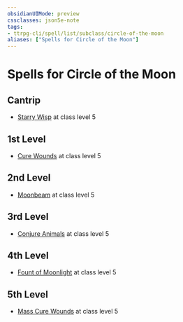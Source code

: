 ```yaml
---
obsidianUIMode: preview
cssclasses: json5e-note
tags:
- ttrpg-cli/spell/list/subclass/circle-of-the-moon
aliases: ["Spells for Circle of the Moon"]
---
```

# Spells for Circle of the Moon

## Cantrip

- [Starry Wisp](3-Mechanics/CLI/spells/starry-wisp-xphb.md "XPHB") at class level 5

## 1st Level

- [Cure Wounds](3-Mechanics/CLI/spells/cure-wounds-xphb.md "XPHB") at class level 5

## 2nd Level

- [Moonbeam](3-Mechanics/CLI/spells/moonbeam-xphb.md "XPHB") at class level 5

## 3rd Level

- [Conjure Animals](3-Mechanics/CLI/spells/conjure-animals-xphb.md "XPHB") at class level 5

## 4th Level

- [Fount of Moonlight](3-Mechanics/CLI/spells/fount-of-moonlight-xphb.md "XPHB") at class level 5

## 5th Level

- [Mass Cure Wounds](3-Mechanics/CLI/spells/mass-cure-wounds-xphb.md "XPHB") at class level 5